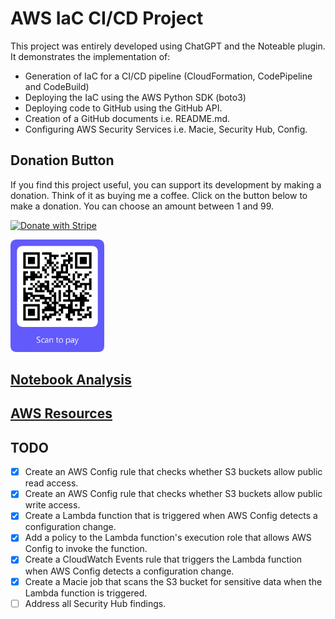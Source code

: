 # AWS IaC CI/CD Project

This project was entirely developed using ChatGPT and the Noteable plugin. It demonstrates the implementation of:

- Generation of IaC for a CI/CD pipeline (CloudFormation, CodePipeline and CodeBuild)
- Deploying the IaC using the AWS Python SDK  (boto3)
- Deploying code to GitHub using the GitHub API.
- Creation of a GitHub documents i.e. README.md.
- Configuring AWS Security Services i.e. Macie, Security Hub, Config.

## Donation Button

If you find this project useful, you can support its development by making a donation. Think of it as buying me a coffee. Click on the button below to make a donation. You can choose an amount between 1 and 99.

[![Donate with Stripe](https://img.shields.io/badge/Donate%20with-Stripe-blue.svg)](https://buy.stripe.com/00g14peASeEd7xCcMM)

<img src="https://github.com/matthewhand/stripe-payment/raw/main/qr_00g14peASeEd7xCcMM.png" width="150" />

## [Notebook Analysis](notebook-analysis.md)

## [AWS Resources](aws-resources.md)

## TODO

- [x] Create an AWS Config rule that checks whether S3 buckets allow public read access.
- [x] Create an AWS Config rule that checks whether S3 buckets allow public write access.
- [x] Create a Lambda function that is triggered when AWS Config detects a configuration change.
- [x] Add a policy to the Lambda function's execution role that allows AWS Config to invoke the function.
- [x] Create a CloudWatch Events rule that triggers the Lambda function when AWS Config detects a configuration change.
- [x] Create a Macie job that scans the S3 bucket for sensitive data when the Lambda function is triggered.
- [ ] Address all Security Hub findings.
